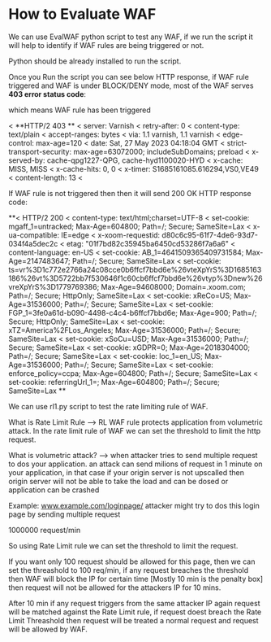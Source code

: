 # How to Evaluate WAF

We can use EvalWAF python script to test any WAF, if we run the script it will help to identify if WAF rules are being triggered or not.

Python should be already installed to run the script.

Once you Run the script you can see below HTTP response, if WAF rule triggered and WAF is under BLOCK/DENY mode, most of the WAF serves **403 error status code**:

which means WAF rule has been triggered

< **HTTP/2 403 **
< server: Varnish
< retry-after: 0
< content-type: text/plain
< accept-ranges: bytes
< via: 1.1 varnish, 1.1 varnish
< edge-control: max-age=120
< date: Sat, 27 May 2023 04:18:04 GMT
< strict-transport-security: max-age=63072000; includeSubDomains; preload
< x-served-by: cache-qpg1227-QPG, cache-hyd1100020-HYD
< x-cache: MISS, MISS
< x-cache-hits: 0, 0
< x-timer: S1685161085.616294,VS0,VE49
< content-length: 13
< 


If WAF rule is not triggered then then it will send 200 OK HTTP response code:

**< HTTP/2 200 
< content-type: text/html;charset=UTF-8
< set-cookie: mgaff_1=untracked; Max-Age=604800; Path=/; Secure; SameSite=Lax
< x-ua-compatible: IE=edge
< x-xoom-requestid: d80c6c95-61f7-4de6-93d7-034f4a5dec2c
< etag: "01f7bd82c35945ba6450cd53286f7a6a6"
< content-language: en-US
< set-cookie: AB_1=4641509365409731584; Max-Age=2147483647; Path=/; Secure; SameSite=Lax
< set-cookie: ts=vr%3D1c772e2766a24c08cce0b6ffcf7bbd6e%26vteXpYrS%3D1685163186%26vt%3D5722bb7f530646f1c60cb6ffcf7bbd6e%26vtyp%3Dnew%26vreXpYrS%3D1779769386; Max-Age=94608000; Domain=.xoom.com; Path=/; Secure; HttpOnly; SameSite=Lax
< set-cookie: xReCo=US; Max-Age=31536000;  Path=/; Secure; SameSite=Lax
< set-cookie: FGP_1=3fe0a61d-b090-4498-c4c4-b6ffcf7bbd6e; Max-Age=900; Path=/; Secure; HttpOnly; SameSite=Lax
< set-cookie: xTZ=America%2FLos_Angeles; Max-Age=31536000;  Path=/; Secure; SameSite=Lax
< set-cookie: xSoCu=USD; Max-Age=31536000;  Path=/; Secure; SameSite=Lax
< set-cookie: xGDPR=0; Max-Age=2018304000;  Path=/; Secure; SameSite=Lax
< set-cookie: loc_1=en_US; Max-Age=31536000;  Path=/; Secure; SameSite=Lax
< set-cookie: enforce_policy=ccpa; Max-Age=604800;  Path=/; Secure; SameSite=Lax
< set-cookie: referringUrl_1=; Max-Age=604800; Path=/; Secure; SameSite=Lax
**

We can use rl1.py script to test the rate limiting rule of WAF.

What is Rate Limit Rule --> RL WAF rule protects application from volumetric attack.
In the rate limit rule of WAF we can set the threshold to limit the http request.

What is volumetric attack? --> when attacker tries to send multiple request to dos your application. an attack can send milions of request in 1 minute on your application, in that case if your origin server is not upscalled then origin server will not be able to take the load and can be dosed or application can be crashed

Example: www.example.com/loginpage/ attacker might try to dos this login page by sending multiple request 

1000000 request/min

So using Rate Limit rule we can set the threshold to limit the request.

If you want only 100 request should be allowed for this page, then we can set the threashold to 100 req/min, if any request breaches the threshold then WAF will block the IP for certain time [Mostly 10 min is the penalty box] then request will not be allowed for the attackers IP for 10 mins.

After 10 min if any request triggers from the same attacker IP again request will be matched against the Rate Limit rule, if request doest breach the Rate Limit Threashold then request will be treated a normal request and request will be allowed by WAF.

